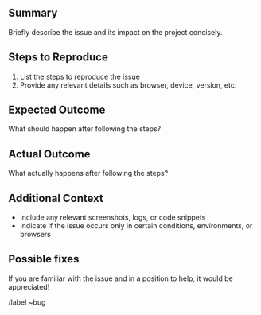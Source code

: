 ## Summary

Briefly describe the issue and its impact on the project concisely.


## Steps to Reproduce

1. List the steps to reproduce the issue
2. Provide any relevant details such as browser, device, version, etc.


## Expected Outcome

What should happen after following the steps?


## Actual Outcome

What actually happens after following the steps?


## Additional Context

- Include any relevant screenshots, logs, or code snippets
- Indicate if the issue occurs only in certain conditions, environments, or browsers


## Possible fixes

If you are familiar with the issue and in a position to help, it would be appreciated!


/label ~bug
